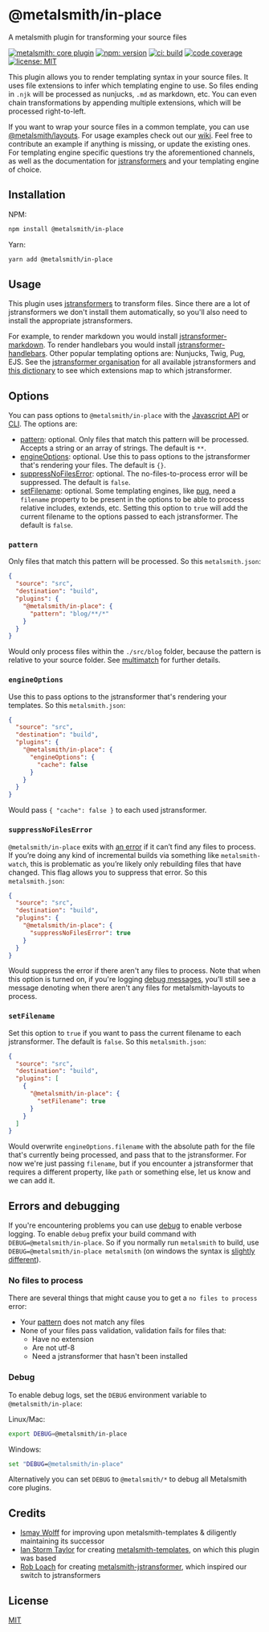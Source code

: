 # @metalsmith/in-place

A metalsmith plugin for transforming your source files

[![metalsmith: core plugin][metalsmith-badge]][metalsmith-url]
[![npm: version][npm-badge]][npm-url]
[![ci: build][ci-badge]][ci-url]
[![code coverage][codecov-badge]][codecov-url]
[![license: MIT][license-badge]][license-url]

This plugin allows you to render templating syntax in your source files. It uses file extensions to infer which templating engine to use. So files ending in `.njk` will be processed as nunjucks, `.md` as markdown, etc. You can even chain transformations by appending multiple extensions, which will be processed right-to-left.

If you want to wrap your source files in a common template, you can use [@metalsmith/layouts](https://github.com/metalsmith/metalsmith/layouts). For usage examples check out our [wiki](https://github.com/metalsmith/metalsmith/in-place/wiki). Feel free to contribute an example if anything is missing, or update the existing ones. For templating engine specific questions try the aforementioned channels, as well as the documentation for [jstransformers](https://github.com/jstransformers) and your templating engine of choice.

## Installation

NPM:

```bash
npm install @metalsmith/in-place
```

Yarn:

```bash
yarn add @metalsmith/in-place
```

## Usage

This plugin uses [jstransformers](https://github.com/jstransformers/jstransformer) to transform files. Since there are a lot of jstransformers we don't install them automatically, so you'll also need to install the appropriate jstransformers.

For example, to render markdown you would install [jstransformer-markdown](https://github.com/jstransformers/jstransformer-markdown). To render handlebars you would install [jstransformer-handlebars](https://github.com/jstransformers/jstransformer-handlebars). Other popular templating options are: Nunjucks, Twig, Pug, EJS. See the [jstransformer organisation](https://github.com/jstransformers) for all available jstransformers and [this dictionary](https://github.com/jstransformers/inputformat-to-jstransformer/blob/master/dictionary.json) to see which extensions map to which jstransformer.

## Options

You can pass options to `@metalsmith/in-place` with the [Javascript API](https://github.com/segmentio/metalsmith#api) or [CLI](https://github.com/segmentio/metalsmith#cli). The options are:

- [pattern](#pattern): optional. Only files that match this pattern will be processed. Accepts a string or an array of strings. The default is `**`.
- [engineOptions](#engineoptions): optional. Use this to pass options to the jstransformer that's rendering your files. The default is `{}`.
- [suppressNoFilesError](#suppressnofileserror): optional. The no-files-to-process error will be suppressed. The default is `false`.
- [setFilename](#setfilename): optional. Some templating engines, like [pug](https://github.com/pugjs/pug), need a `filename` property to be present in the options to be able to process relative includes, extends, etc. Setting this option to `true` will add the current filename to the options passed to each jstransformer. The default is `false`.

### `pattern`

Only files that match this pattern will be processed. So this `metalsmith.json`:

```json
{
  "source": "src",
  "destination": "build",
  "plugins": {
    "@metalsmith/in-place": {
      "pattern": "blog/**/*"
    }
  }
}
```

Would only process files within the `./src/blog` folder, because the pattern is
relative to your source folder. See [multimatch](https://github.com/sindresorhus/multimatch)
for further details.

### `engineOptions`

Use this to pass options to the jstransformer that's rendering your templates. So this
`metalsmith.json`:

```json
{
  "source": "src",
  "destination": "build",
  "plugins": {
    "@metalsmith/in-place": {
      "engineOptions": {
        "cache": false
      }
    }
  }
}
```

Would pass `{ "cache": false }` to each used jstransformer.

### `suppressNoFilesError`

`@metalsmith/in-place` exits with [an error](#no-files-to-process) if it can’t find any files to process. If you’re doing any kind of incremental builds via something like `metalsmith-watch`, this is problematic as you’re likely only rebuilding files that have changed. This flag allows you to suppress that error. So this `metalsmith.json`:

```json
{
  "source": "src",
  "destination": "build",
  "plugins": {
    "@metalsmith/in-place": {
      "suppressNoFilesError": true
    }
  }
}
```

Would suppress the error if there aren't any files to process. Note that when this option is turned on, if you're logging [debug messages](#errors-and-debugging), you’ll still see a message denoting when there aren't any files for metalsmith-layouts to process.

### `setFilename`

Set this option to `true` if you want to pass the current filename to each jstransformer. The default is `false`. So this `metalsmith.json`:

```json
{
  "source": "src",
  "destination": "build",
  "plugins": [
    {
      "@metalsmith/in-place": {
        "setFilename": true
      }
    }
  ]
}
```

Would overwrite `engineOptions.filename` with the absolute path for the file that's currently being processed, and pass that to the jstransformer. For now we're just passing `filename`, but if you encounter a jstransformer that requires a different property, like `path` or something else, let us know and we can add it.

## Errors and debugging

If you're encountering problems you can use [debug](https://www.npmjs.com/package/debug) to enable verbose logging. To enable `debug` prefix your build command with `DEBUG=@metalsmith/in-place`. So if you normally run `metalsmith` to build, use `DEBUG=@metalsmith/in-place metalsmith` (on windows the syntax is [slightly different](https://www.npmjs.com/package/debug#windows-note)).

### No files to process

There are several things that might cause you to get a `no files to process` error:

- Your [pattern](#pattern) does not match any files
- None of your files pass validation, validation fails for files that:
  - Have no extension
  - Are not utf-8
  - Need a jstransformer that hasn't been installed

### Debug

To enable debug logs, set the `DEBUG` environment variable to `@metalsmith/in-place`:

Linux/Mac:

```bash
export DEBUG=@metalsmith/in-place
```

Windows:

```bat
set "DEBUG=@metalsmith/in-place"
```

Alternatively you can set `DEBUG` to `@metalsmith/*` to debug all Metalsmith core plugins.

## Credits

- [Ismay Wolff](https://github.com/ismay) for improving upon metalsmith-templates & diligently maintaining its successor
- [Ian Storm Taylor](https://github.com/ianstormtaylor) for creating [metalsmith-templates](https://github.com/segmentio/metalsmith-templates), on which this plugin was based
- [Rob Loach](https://github.com/RobLoach) for creating [metalsmith-jstransformer](https://github.com/RobLoach/metalsmith-jstransformer), which inspired our switch to jstransformers

## License

[MIT](LICENSE)

[npm-badge]: https://img.shields.io/npm/v/@metalsmith/in-place.svg
[npm-url]: https://www.npmjs.com/package/@metalsmith/in-place
[ci-badge]: https://github.com/metalsmith/in-place/actions/workflows/test.yml/badge.svg
[ci-url]: https://github.com/metalsmith/in-place/actions/workflows/test.yml
[metalsmith-badge]: https://img.shields.io/badge/metalsmith-core_plugin-green.svg?longCache=true
[metalsmith-url]: https://metalsmith.io
[codecov-badge]: https://img.shields.io/coveralls/github/metalsmith/in-place
[codecov-url]: https://coveralls.io/github/metalsmith/in-place
[license-badge]: https://img.shields.io/github/license/metalsmith/in-place
[license-url]: LICENSE
